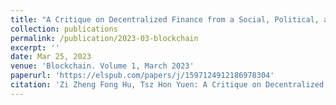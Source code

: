 ```yaml
---
title: "A Critique on Decentralized Finance from a Social, Political, and Economic Perspective."
collection: publications
permalink: /publication/2023-03-blockchain
excerpt: ''
date: Mar 25, 2023
venue: 'Blockchain. Volume 1, March 2023'
paperurl: 'https://elspub.com/papers/j/1597124912186978304'
citation: 'Zi Zheng Fong Hu, Tsz Hon Yuen: A Critique on Decentralized Finance from a Social, Political, and Economic Perspective. Blockchain 2023(1): 0006.'
---
```

